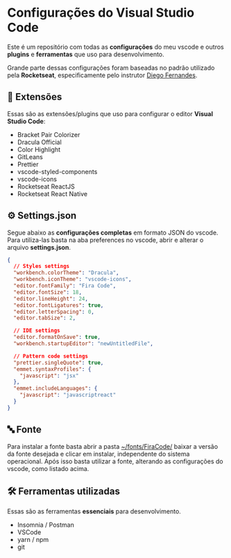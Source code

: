 # Configurações do Visual Studio Code

Este é um repositório com todas as **configurações** do meu vscode e outros **plugins** e **ferramentas** que uso para desenvolvimento.

Grande parte dessas configurações foram baseadas no padrão utilizado pela **Rocketseat**, especificamente pelo instrutor [Diego Fernandes](https://github.com/diego3g).

## 🔗 Extensões

Essas são as extensões/plugins que uso para configurar o editor **Visual Studio Code**:

- Bracket Pair Colorizer
- Dracula Official
- Color Highlight
- GitLeans
- Prettier
- vscode-styled-components
- vscode-icons
- Rocketseat ReactJS
- Rocketseat React Native

## ⚙️ Settings.json

Segue abaixo as **configurações completas** em formato JSON do vscode. Para utiliza-las basta na aba preferences no vscode, abrir e alterar o arquivo **settings.json**.

```json
{
  // Styles settings
  "workbench.colorTheme": "Dracula",
  "workbench.iconTheme": "vscode-icons",
  "editor.fontFamily": "Fira Code",
  "editor.fontSize": 18,
  "editor.lineHeight": 24,
  "editor.fontLigatures": true,
  "editor.letterSpacing": 0,
  "editor.tabSize": 2,

  // IDE settings
  "editor.formatOnSave": true,
  "workbench.startupEditor": "newUntitledFile",

  // Pattern code settings
  "prettier.singleQuote": true,
  "emmet.syntaxProfiles": {
    "javascript": "jsx"
  },
  "emmet.includeLanguages": {
    "javascript": "javascriptreact"
  }
}
```

## 🔤 Fonte

Para instalar a fonte basta abrir a pasta [~/fonts/FiraCode/]() baixar a versão da fonte desejada e clicar em instalar, independente do sistema operacional. Após isso basta utilizar a fonte, alterando as configurações do vscode, como listado acima.

## 🛠️ Ferramentas utilizadas

Essas são as ferramentas **essenciais** para desenvolvimento.

- Insomnia / Postman
- VSCode
- yarn / npm
- git
